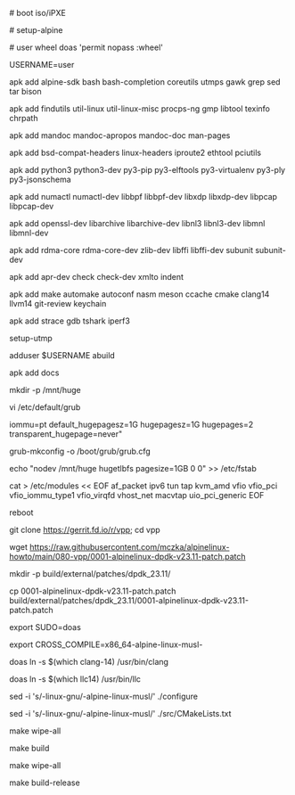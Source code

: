 \# boot iso/iPXE

\# setup-alpine

\# user wheel doas 'permit nopass :wheel'

USERNAME=user

apk add alpine-sdk bash bash-completion coreutils utmps gawk grep sed tar bison

apk add findutils util-linux util-linux-misc procps-ng gmp libtool texinfo chrpath

apk add mandoc mandoc-apropos mandoc-doc man-pages

apk add bsd-compat-headers linux-headers iproute2 ethtool pciutils

apk add python3 python3-dev py3-pip py3-elftools py3-virtualenv py3-ply py3-jsonschema

apk add numactl numactl-dev libbpf libbpf-dev libxdp libxdp-dev libpcap libpcap-dev

apk add openssl-dev libarchive libarchive-dev libnl3 libnl3-dev libmnl libmnl-dev

apk add rdma-core rdma-core-dev zlib-dev libffi libffi-dev subunit subunit-dev

apk add apr-dev check check-dev xmlto indent 

apk add make automake autoconf nasm meson ccache cmake clang14 llvm14 git-review keychain

apk add strace gdb tshark iperf3

setup-utmp

adduser $USERNAME abuild

apk add docs

mkdir -p /mnt/huge

vi /etc/default/grub

iommu=pt default_hugepagesz=1G hugepagesz=1G hugepages=2 transparent_hugepage=never"

grub-mkconfig -o /boot/grub/grub.cfg

echo "nodev /mnt/huge hugetlbfs pagesize=1GB 0 0" >> /etc/fstab

cat > /etc/modules << EOF
af_packet
ipv6
tun
tap
kvm_amd
vfio
vfio_pci
vfio_iommu_type1
vfio_virqfd
vhost_net
macvtap
uio_pci_generic
EOF

reboot

git clone https://gerrit.fd.io/r/vpp; cd vpp

wget https://raw.githubusercontent.com/mczka/alpinelinux-howto/main/080-vpp/0001-alpinelinux-dpdk-v23.11-patch.patch

mkdir -p build/external/patches/dpdk_23.11/

cp 0001-alpinelinux-dpdk-v23.11-patch.patch build/external/patches/dpdk_23.11/0001-alpinelinux-dpdk-v23.11-patch.patch

export SUDO=doas

export CROSS_COMPILE=x86_64-alpine-linux-musl-

doas ln -s $(which clang-14) /usr/bin/clang

doas ln -s $(which llc14) /usr/bin/llc


sed -i 's/-linux-gnu/-alpine-linux-musl/' ./configure

sed -i 's/-linux-gnu/-alpine-linux-musl/' ./src/CMakeLists.txt


make wipe-all

make build

make wipe-all

make build-release

